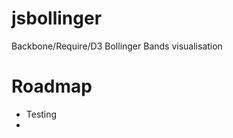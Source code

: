 jsbollinger
===========

Backbone/Require/D3 Bollinger Bands visualisation

Roadmap
=======

* Testing
* 